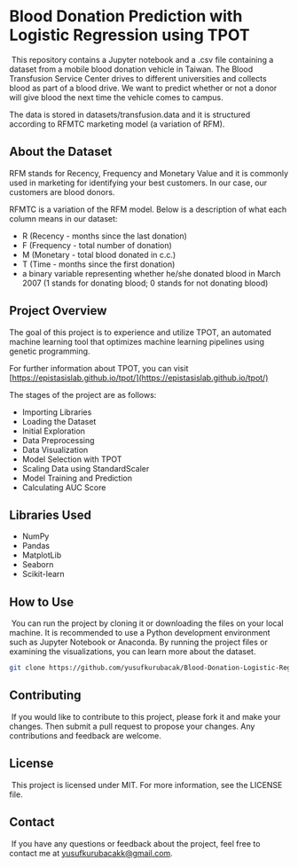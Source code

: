 # Blood Donation Prediction with Logistic Regression using TPOT  

&nbsp;This repository contains a Jupyter notebook and a .csv file containing a dataset from a mobile blood donation vehicle in Taiwan. The Blood Transfusion Service Center drives to different universities and collects blood as part of a blood drive. We want to predict whether or not a donor will give blood the next time the vehicle comes to campus.  
 
The data is stored in datasets/transfusion.data and it is structured according to RFMTC marketing model (a variation of RFM).

## About the Dataset

RFM stands for Recency, Frequency and Monetary Value and it is commonly used in marketing for identifying your best customers. In our case, our customers are blood donors.

RFMTC is a variation of the RFM model. Below is a description of what each column means in our dataset:

- R (Recency - months since the last donation)
- F (Frequency - total number of donation)
- M (Monetary - total blood donated in c.c.)
- T (Time - months since the first donation)
- a binary variable representing whether he/she donated blood in March 2007 (1 stands for donating blood; 0 stands for not donating blood)

## Project Overview

The goal of this project is to experience and utilize TPOT, an automated machine learning tool that optimizes machine learning pipelines using genetic programming.  

For further information about TPOT, you can visit [https://epistasislab.github.io/tpot/](https://epistasislab.github.io/tpot/)   

The stages of the project are as follows:
- Importing Libraries
- Loading the Dataset
- Initial Exploration
- Data Preprocessing
- Data Visualization
- Model Selection with TPOT
- Scaling Data using StandardScaler 
- Model Training and Prediction
- Calculating AUC Score

## Libraries Used

- NumPy
- Pandas
- MatplotLib
- Seaborn
- Scikit-learn

## How to Use
&nbsp;You can run the project by cloning it or downloading the files on your local machine. It is recommended to use a Python development environment such as Jupyter Notebook or Anaconda. By running the project files or examining the visualizations, you can learn more about the dataset.

```bash
git clone https://github.com/yusufkurubacak/Blood-Donation-Logistic-Regression-TPOT.git
```

## Contributing
&nbsp;If you would like to contribute to this project, please fork it and make your changes. Then submit a pull request to propose your changes. Any contributions and feedback are welcome.

## License
&nbsp;This project is licensed under MIT. For more information, see the LICENSE file.

## Contact
&nbsp;If you have any questions or feedback about the project, feel free to contact me at yusufkurubacakk@gmail.com.




